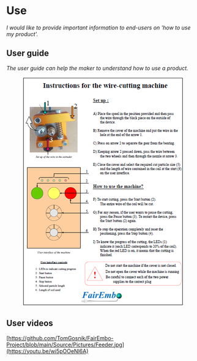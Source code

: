 # **Use**

*I would like to provide important information to end-users on 'how to use my product'.*

## **User guide**

*The user guide can help the maker to understand how to use a product.* 

<p align="center"> 
 <img src="https://github.com/TomGosnik/FairEmbo-Project/blob/main/Source/Pictures/Use_User%20guide.png" />
</p>

## **User videos**
[https://github.com/TomGosnik/FairEmbo-Project/blob/main/Source/Pictures/Feeder.jpg](https://youtu.be/wi5pOOeNl6A)




